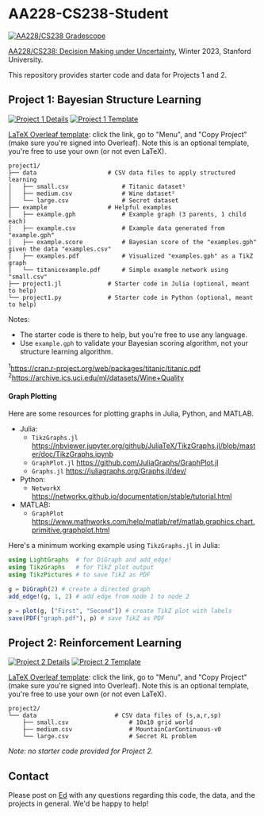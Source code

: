 # AA228-CS238-Student
[![AA228/CS238 Gradescope](https://img.shields.io/badge/aa228%2Fcs238-gradescope-green?color=42a0a2)](https://www.gradescope.com/courses/306587)


[AA228/CS238: Decision Making under Uncertainty](https://aa228.stanford.edu), Winter 2023, Stanford University.

This repository provides starter code and data for Projects 1 and 2.


## Project 1: Bayesian Structure Learning

[![Project 1 Details](https://img.shields.io/badge/project1-details-blue)](https://web.stanford.edu/class/aa228/cgi-bin/wp/project-1/) [![Project 1 Template](https://img.shields.io/badge/project1-LaTeX%20template-white)](https://www.overleaf.com/read/hxwgtnksxtts)

[LaTeX Overleaf template](https://www.overleaf.com/read/hxwgtnksxtts): click the link, go to "Menu", and "Copy Project" (make sure you're signed into Overleaf). Note this is an optional template, you're free to use your own (or not even LaTeX).

    project1/
    ├── data                    # CSV data files to apply structured learning
    │   ├── small.csv               # Titanic dataset¹
    │   ├── medium.csv              # Wine dataset²
    │   └── large.csv               # Secret dataset
    ├── example                 # Helpful examples
    │   ├── example.gph             # Example graph (3 parents, 1 child each)
    │   ├── example.csv             # Example data generated from "example.gph"
    │   ├── example.score           # Bayesian score of the "examples.gph" given the data "examples.csv"
    │   ├── examples.pdf            # Visualized "examples.gph" as a TikZ graph
    │   └── titanicexample.pdf      # Simple example network using "small.csv"
    ├── project1.jl             # Starter code in Julia (optional, meant to help)
    └── project1.py             # Starter code in Python (optional, meant to help)

Notes:
- The starter code is there to help, but you're free to use any language.
- Use `example.gph` to validate your Bayesian scoring algorithm, not your structure learning algorithm.

<sup>1</sup>https://cran.r-project.org/web/packages/titanic/titanic.pdf
<br>
<sup>2</sup>https://archive.ics.uci.edu/ml/datasets/Wine+Quality

#### Graph Plotting
Here are some resources for plotting graphs in Julia, Python, and MATLAB.
- Julia:
    - `TikzGraphs.jl` https://nbviewer.jupyter.org/github/JuliaTeX/TikzGraphs.jl/blob/master/doc/TikzGraphs.ipynb
    - `GraphPlot.jl` https://github.com/JuliaGraphs/GraphPlot.jl
    - `Graphs.jl` https://juliagraphs.org/Graphs.jl/dev/
- Python:
    - `NetworkX` https://networkx.github.io/documentation/stable/tutorial.html
- MATLAB:
    - `GraphPlot` https://www.mathworks.com/help/matlab/ref/matlab.graphics.chart.primitive.graphplot.html

Here's a minimum working example using `TikzGraphs.jl` in Julia:
```julia
using LightGraphs  # for DiGraph and add_edge!
using TikzGraphs   # for TikZ plot output
using TikzPictures # to save TikZ as PDF

g = DiGraph(2) # create a directed graph
add_edge!(g, 1, 2) # add edge from node 1 to node 2

p = plot(g, ["First", "Second"]) # create TikZ plot with labels
save(PDF("graph.pdf"), p) # save TikZ as PDF
```

## Project 2: Reinforcement Learning

[![Project 2 Details](https://img.shields.io/badge/project2-details-blue)](https://web.stanford.edu/class/aa228/cgi-bin/wp/project-2/) [![Project 2 Template](https://img.shields.io/badge/project2-LaTeX%20template-white)](https://www.overleaf.com/read/gsptsmcrzpdv)

[LaTeX Overleaf template](https://www.overleaf.com/read/gsptsmcrzpdv): click the link, go to "Menu", and "Copy Project" (make sure you're signed into Overleaf). Note this is an optional template, you're free to use your own (or not even LaTeX).

    project2/
    └── data                      # CSV data files of (s,a,r,sp)
        ├── small.csv                 # 10x10 grid world
        ├── medium.csv                # MountainCarContinuous-v0
        └── large.csv                 # Secret RL problem

*Note: no starter code provided for Project 2.*

## Contact
Please post on [Ed](https://edstem.org/) with any questions regarding this code, the data, and the projects in general. We'd be happy to help!
